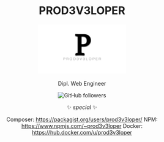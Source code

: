 <div align="center">

<h1>PROD3V3LOPER</h1>

<img src="logo.png" width="230">
<p>Dipl. Web Engineer</p>

![GitHub followers](https://img.shields.io/github/followers/prod3v3loper?label=Follow&style=social)

✨ _special_ ✨
  
Composer: https://packagist.org/users/prod3v3loper/ 
NPM: https://www.npmjs.com/~prod3v3loper
Docker: https://hub.docker.com/u/prod3v3loper
  
</div>

<!--
- 👯 I’m looking to collaborate on ...
- 🤔 I’m looking for help with ...
- 💬 Ask me about ...
- 📫 How to reach me: ...
- 😄 Pronouns: ...
- ⚡ Fun fact: ...
-->
